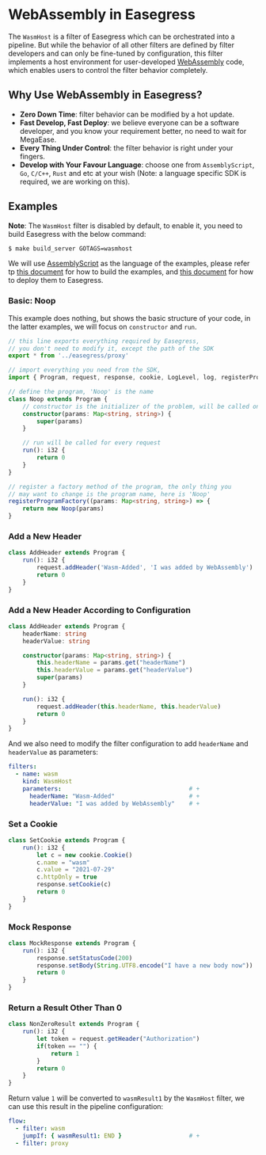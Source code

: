 # WebAssembly in Easegress

The `WasmHost` is a filter of Easegress which can be orchestrated into a pipeline. But while the behavior of all other filters are defined by filter developers and can only be fine-tuned by configuration, this filter implements a host environment for user-developed [WebAssembly](https://webassembly.org/) code, which enables users to control the filter behavior completely.

## Why Use WebAssembly in Easegress?

* **Zero Down Time**: filter behavior can be modified by a hot update.
* **Fast Develop, Fast Deploy**: we believe everyone can be a software developer, and you know your requirement better, no need to wait for MegaEase.
* **Every Thing Under Control**: the filter behavior is right under your fingers.
* **Develop with Your Favour Language**: choose one from `AssemblyScript`, `Go`, `C/C++`, `Rust` and etc at your wish (Note: a language specific SDK is required, we are working on this).

## Examples

**Note**: The `WasmHost` filter is disabled by default, to enable it, you need to build Easegress with the below command:

```bash
$ make build_server GOTAGS=wasmhost
```

We will use [AssemblyScript](https://www.assemblyscript.org/) as the language of the examples, please refer tp [this document](https://github.com/megaease/easegress-assemblyscript-sdk/blob/main/README.md) for how to build the examples, and [this document](https://github.com/megaease/easegress/blob/main/doc/wasmhost.md) for how to deploy them to Easegress.

### Basic: Noop

This example does nothing, but shows the basic structure of your code, in the latter examples, we will focus on `constructor` and `run`.

```typescript
// this line exports everything required by Easegress,
// you don't need to modify it, except the path of the SDK
export * from '../easegress/proxy'

// import everything you need from the SDK,
import { Program, request, response, cookie, LogLevel, log, registerProgramFactory } from '../easegress'

// define the program, 'Noop' is the name
class Noop extends Program {
	// constructor is the initializer of the problem, will be called once at startup
    constructor(params: Map<string, string>) {
        super(params)
    }

	// run will be called for every request
    run(): i32 {
        return 0
    }
}

// register a factory method of the program, the only thing you
// may want to change is the program name, here is 'Noop'
registerProgramFactory((params: Map<string, string>) => {
    return new Noop(params)
}
```

### Add a New Header

```typescript
class AddHeader extends Program {
	run(): i32 {
		request.addHeader('Wasm-Added', 'I was added by WebAssembly')
		return 0
	}
}
```

### Add a New Header According to Configuration

```typescript
class AddHeader extends Program {
	headerName: string
	headerValue: string

    constructor(params: Map<string, string>) {
		this.headerName = params.get("headerName")
		this.headerValue = params.get("headerValue")
        super(params)
    }

	run(): i32 {
		request.addHeader(this.headerName, this.headerValue)
		return 0
	}
}
```

And we also need to modify the filter configuration to add `headerName` and `headerValue` as parameters:

```yaml
filters:
  - name: wasm
    kind: WasmHost
	parameters:                                    # +
	  headerName: "Wasm-Added"                     # +
	  headerValue: "I was added by WebAssembly"    # +
```

### Set a Cookie

```typescript
class SetCookie extends Program {
	run(): i32 {
		let c = new cookie.Cookie()
		c.name = "wasm"
		c.value = "2021-07-29"
		c.httpOnly = true
		response.setCookie(c)
		return 0
	}
}
```

### Mock Response

```typescript
class MockResponse extends Program {
	run(): i32 {
		response.setStatusCode(200)
		response.setBody(String.UTF8.encode("I have a new body now"))
		return 0
	}
}
```

### Return a Result Other Than 0

```typescript
class NonZeroResult extends Program {
	run(): i32 {
		let token = request.getHeader("Authorization")
		if(token == "") {
			return 1
		}
		return 0
	}
}
```

Return value `1` will be converted to `wasmResult1` by the `WasmHost` filter, we can use this result in the pipeline configuration:

```yaml
flow:
  - filter: wasm
    jumpIf: { wasmResult1: END }                   # +
  - filter: proxy
```
